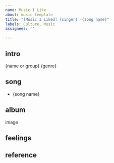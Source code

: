 ```yaml
---
name: Music I Like
about: music template
title: "[Music I Liked] {singer} -{song name}"
labels: Culture, Music
assignees: ''

---
```


## intro
{name or group}
{genre}

## song 
- {song name} 

## album

image

## feelings

## reference
